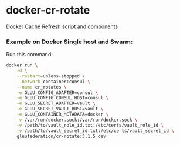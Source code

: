 # docker-cr-rotate

Docker Cache Refresh script and components

### Example on Docker Single host and Swarm:

Run this command:

```bash
docker run \
    -d \
    --restart=unless-stopped \
    --network container:consul \
    --name cr_rotates \
    -e GLUU_CONFIG_ADAPTER=consul \
    -e GLUU_CONFIG_CONSUL_HOST=consul \
    -e GLUU_SECRET_ADAPTER=vault \
    -e GLUU_SECRET_VAULT_HOST=vault \
    -e GLUU_CONTAINER_METADATA=docker \
    -v /var/run/docker.sock:/var/run/docker.sock \
    -v /path/to/vault_role_id.txt:/etc/certs/vault_role_id \
    -v /path/to/vault_secret_id.txt:/etc/certs/vault_secret_id \
    gluufederation/cr-rotate:3.1.5_dev
```
